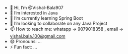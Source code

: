 - 👋 Hi, I’m @Vishal-Bala907
- 👀 I’m interested in Java
- 🌱 I’m currently learning Spring Boot
- 💞️ I’m looking to collaborate on any Java Project
- 📫 How to reach me: whatapp -> 9079018358 , email -> vishal.bala.100@gmail.com
- 😄 Pronouns: ...
- ⚡ Fun fact: ...

<!---
Vishal-Bala907/Vishal-Bala907 is a ✨ special ✨ repository because its `README.md` (this file) appears on your GitHub profile.
You can click the Preview link to take a look at your changes.
--->
